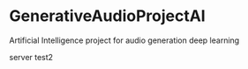 # GenerativeAudioProjectAI
Artificial Intelligence project for audio generation deep learning

server test2
